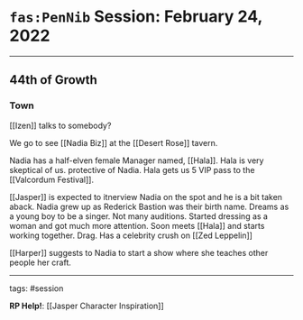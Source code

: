 # `fas:PenNib` Session: February 24, 2022
---

## 44th of Growth

### Town
[[Izen]] talks to somebody?

We go to see [[Nadia Biz]] at the [[Desert Rose]] tavern.

Nadia has a half-elven female Manager named, [[Hala]].
Hala is very skeptical of us. protective of Nadia. Hala gets us 5 VIP pass to the [[Valcordum Festival]].

[[Jasper]] is expected to itnerview Nadia on the spot and he  is a bit taken aback.
Nadia grew up as Rederick Bastion was their birth name. Dreams as a young boy to be a singer. Not many auditions. Started dressing as a woman and got much more attention. Soon meets [[Hala]] and starts working together. Drag. Has a celebrity crush on [[Zed Leppelin]]

[[Harper]] suggests to Nadia to start a show where she teaches other people her craft.


---

tags: #session

**RP Help!**: [[Jasper Character Inspiration]]